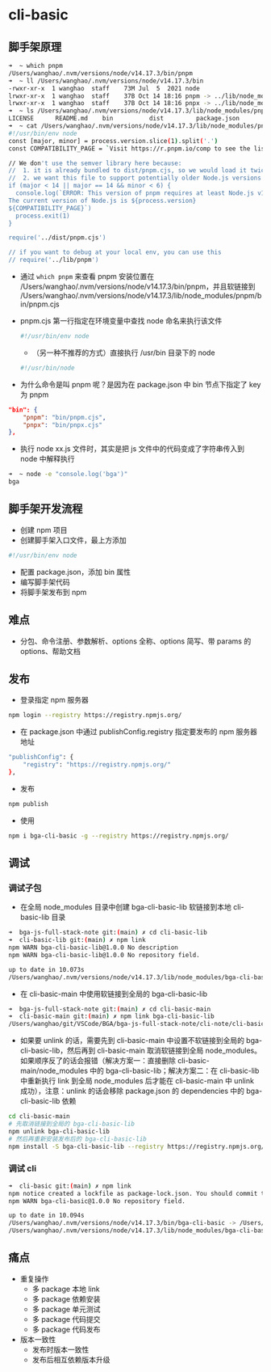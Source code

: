 # cli-basic

## 脚手架原理

```bash
➜  ~ which pnpm
/Users/wanghao/.nvm/versions/node/v14.17.3/bin/pnpm
➜  ~ ll /Users/wanghao/.nvm/versions/node/v14.17.3/bin
-rwxr-xr-x  1 wanghao  staff    73M Jul  5  2021 node
lrwxr-xr-x  1 wanghao  staff    37B Oct 14 18:16 pnpm -> ../lib/node_modules/pnpm/bin/pnpm.cjs
lrwxr-xr-x  1 wanghao  staff    37B Oct 14 18:16 pnpx -> ../lib/node_modules/pnpm/bin/pnpx.cjs
➜  ~ ls /Users/wanghao/.nvm/versions/node/v14.17.3/lib/node_modules/pnpm
LICENSE      README.md    bin          dist         package.json
➜  ~ cat /Users/wanghao/.nvm/versions/node/v14.17.3/lib/node_modules/pnpm/bin/pnpm.cjs
#!/usr/bin/env node
const [major, minor] = process.version.slice(1).split('.')
const COMPATIBILITY_PAGE = `Visit https://r.pnpm.io/comp to see the list of past pnpm versions with respective Node.js version support.`

// We don't use the semver library here because:
//  1. it is already bundled to dist/pnpm.cjs, so we would load it twice
//  2. we want this file to support potentially older Node.js versions than what semver supports
if (major < 14 || major == 14 && minor < 6) {
  console.log(`ERROR: This version of pnpm requires at least Node.js v14.6
The current version of Node.js is ${process.version}
${COMPATIBILITY_PAGE}`)
  process.exit(1)
}

require('../dist/pnpm.cjs')

// if you want to debug at your local env, you can use this
// require('../lib/pnpm')
```

- 通过 `which pnpm` 来查看 pnpm 安装位置在 /Users/wanghao/.nvm/versions/node/v14.17.3/bin/pnpm，并且软链接到 /Users/wanghao/.nvm/versions/node/v14.17.3/lib/node_modules/pnpm/bin/pnpm.cjs
- pnpm.cjs 第一行指定在环境变量中查找 node 命名来执行该文件

  ```bash
  #!/usr/bin/env node
  ```

  - （另一种不推荐的方式）直接执行 /usr/bin 目录下的 node

  ```bash
  #!/usr/bin/node
  ```

- 为什么命令是叫 pnpm 呢？是因为在 package.json 中 bin 节点下指定了 key 为 pnpm

```json
"bin": {
    "pnpm": "bin/pnpm.cjs",
    "pnpx": "bin/pnpx.cjs"
},
```

- 执行 node xx.js 文件时，其实是把 js 文件中的代码变成了字符串传入到 node 中解释执行

```bash
➜  ~ node -e "console.log('bga')"
bga
```

## 脚手架开发流程

- 创建 npm 项目
- 创建脚手架入口文件，最上方添加

```bash
#!/usr/bin/env node
```

- 配置 package.json，添加 bin 属性
- 编写脚手架代码
- 将脚手架发布到 npm

## 难点

- 分包、命令注册、参数解析、options 全称、options 简写、带 params 的 options、帮助文档

## 发布

- 登录指定 npm 服务器

```bash
npm login --registry https://registry.npmjs.org/
```

- 在 package.json 中通过 publishConfig.registry 指定要发布的 npm 服务器地址

```bash
"publishConfig": {
    "registry": "https://registry.npmjs.org/"
},
```

- 发布

```bash
npm publish
```

- 使用

```bash
npm i bga-cli-basic -g --registry https://registry.npmjs.org/
```

## 调试

### 调试子包

- 在全局 node_modules 目录中创建 bga-cli-basic-lib 软链接到本地 cli-basic-lib 目录

```bash
➜  bga-js-full-stack-note git:(main) ✗ cd cli-basic-lib
➜  cli-basic-lib git:(main) ✗ npm link
npm WARN bga-cli-basic-lib@1.0.0 No description
npm WARN bga-cli-basic-lib@1.0.0 No repository field.

up to date in 10.073s
/Users/wanghao/.nvm/versions/node/v14.17.3/lib/node_modules/bga-cli-basic-lib -> /Users/wanghao/git/VSCode/BGA/bga-js-full-stack-note/cli-note/cli-basic-lib
```

- 在 cli-basic-main 中使用软链接到全局的 bga-cli-basic-lib

```bash
➜  bga-js-full-stack-note git:(main) ✗ cd cli-basic-main
➜  cli-basic-main git:(main) ✗ npm link bga-cli-basic-lib
/Users/wanghao/git/VSCode/BGA/bga-js-full-stack-note/cli-note/cli-basic-main/node_modules/bga-cli-basic-lib -> /Users/wanghao/.nvm/versions/node/v14.17.3/lib/node_modules/bga-cli-basic-lib -> /Users/wanghao/git/VSCode/BGA/bga-js-full-stack-note/cli-note/cli-basic-lib
```

- 如果要 unlink 的话，需要先到 cli-basic-main 中设置不软链接到全局的 bga-cli-basic-lib，然后再到 cli-basic-main 取消软链接到全局 node_modules。如果顺序反了的话会报错（解决方案一：直接删除 cli-basic-main/node_modules 中的 bga-cli-basic-lib；解决方案二：在 cli-basic-lib 中重新执行 link 到全局 node_modules 后才能在 cli-basic-main 中 unlink 成功），注意：unlink 的话会移除 package.json 的 dependencies 中的 bga-cli-basic-lib 依赖

```bash
cd cli-basic-main
# 先取消链接到全局的 bga-cli-basic-lib
npm unlink bga-cli-basic-lib
# 然后再重新安装发布后的 bga-cli-basic-lib
npm install -S bga-cli-basic-lib --registry https://registry.npmjs.org/
```

### 调试 cli

```bash
➜  cli-basic git:(main) ✗ npm link
npm notice created a lockfile as package-lock.json. You should commit this file.
npm WARN bga-cli-basic@1.0.0 No repository field.

up to date in 10.094s
/Users/wanghao/.nvm/versions/node/v14.17.3/bin/bga-cli-basic -> /Users/wanghao/.nvm/versions/node/v14.17.3/lib/node_modules/bga-cli-basic/bin/index.js
/Users/wanghao/.nvm/versions/node/v14.17.3/lib/node_modules/bga-cli-basic -> /Users/wanghao/git/VSCode/BGA/bga-js-full-stack-note/cli-note/cli-basic-main
```

## 痛点

- 重复操作
  - 多 package 本地 link
  - 多 package 依赖安装
  - 多 package 单元测试
  - 多 package 代码提交
  - 多 package 代码发布
- 版本一致性
  - 发布时版本一致性
  - 发布后相互依赖版本升级

